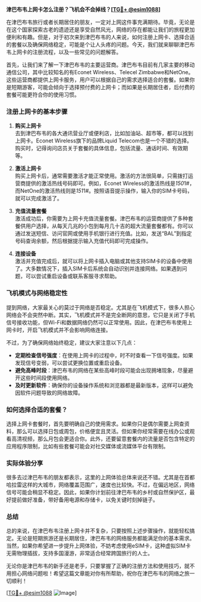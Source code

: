 **津巴布韦上网卡怎么注册？飞机会不会掉线？[[TG💪+ @esim1088](https://t.me/s/esim1088)]**

在津巴布韦旅行或者长期居住的朋友，一定对上网这件事充满期待。毕竟，无论是在这个国家探索古老的遗迹还是享受自然风光，网络的存在都能让我们的旅程更加便利和有趣。但是，对于初次来到津巴布韦的人来说，如何注册上网卡、选择合适的套餐以及确保网络稳定，可能是个让人头疼的问题。今天，我们就来聊聊津巴布韦上网卡的注册流程，以及一些常见的问题解答。

首先，让我们来了解一下津巴布韦的主要运营商。津巴布韦目前有几家主要的移动通信公司，其中比较知名的有Econet Wireless、Telecel Zimbabwe和NetOne。这些运营商都提供上网卡服务，用户可以根据自己的需求选择适合的套餐。如果你是短期游客，可能会倾向于选择预付费的上网卡；而如果是长期居住者，后付费的套餐可能更符合你的使用习惯。

### 注册上网卡的基本步骤

1. **购买上网卡**  
   去到津巴布韦的各大通讯营业厅或便利店，比如加油站、超市等，都可以找到上网卡。Econet Wireless旗下的品牌Liquid Telecom也是一个不错的选择。购买时，记得询问店员关于套餐的具体信息，包括流量、通话时间、有效期等。

2. **激活上网卡**  
   购买上网卡后，通常需要激活才能正常使用。激活的方法很简单，只需拨打运营商提供的激活热线号码即可。例如，Econet Wireless的激活热线是*150*1#，而NetOne的激活热线则是*151*1#。按照语音提示操作，输入你的SIM卡号码，就可以完成激活了。

3. **充值流量套餐**  
   激活成功后，你需要为上网卡充值流量套餐。津巴布韦的运营商提供了多种套餐供用户选择，从每天几兆的小包到每月几十吉的超大流量套餐都有。你可以通过发送短信、访问官网或使用手机银行进行充值。比如，发送“BAL”到指定号码查询余额，然后根据提示输入充值代码即可完成操作。

4. **连接设备**  
   激活并充值完成后，就可以将上网卡插入电脑或其他支持SIM卡的设备中使用了。大多数情况下，插入SIM卡后系统会自动识别并连接网络。如果遇到问题，可以尝试重启设备或联系客服寻求帮助。

### 飞机模式与网络稳定性

提到网络，大家最关心的莫过于网络是否稳定。尤其是在飞机模式下，很多人担心网络会不会突然中断。其实，飞机模式并不是完全断网的意思，它只是关闭了手机信号接收功能，但Wi-Fi和数据网络仍然可以正常使用。因此，在津巴布韦使用上网卡时，开启飞机模式并不会影响网络连接。

不过，为了确保网络始终稳定，建议大家注意以下几点：

- **定期检查信号强度**：在使用上网卡的过程中，时不时查看一下信号强度。如果发现信号变弱，可以尝试更换位置或重启设备。
- **避免高峰时段**：津巴布韦的网络在某些高峰时段可能会出现拥堵现象，尽量避开这些时间段使用网络。
- **及时更新软件**：确保你的设备操作系统和浏览器都是最新版本，这样可以避免因软件问题导致的网络故障。

### 如何选择合适的套餐？

选择上网卡套餐时，首先要明确自己的使用需求。如果你只是偶尔需要上网查资料，那么可以选择日包或周包，价格便宜且灵活。但如果你经常需要在线办公或观看高清视频，那么月包会更适合你。此外，还要留意套餐内的流量是否包含特定的应用程序限制，比如有些套餐可能会对社交媒体或流媒体平台有限制。

### 实际体验分享

很多去过津巴布韦的朋友都表示，这里的上网体验总体来说还不错。尤其是在首都哈拉雷这样的大城市，网络覆盖范围广，速度也比较快。不过，在偏远地区，网络信号可能会稍显不稳定。因此，如果你计划前往津巴布韦的乡村或自然保护区，最好提前做好准备，带好备用电源和存储卡，以免关键时刻掉链子。

### 总结

总的来说，在津巴布韦注册上网卡并不复杂，只要按照上述步骤操作，就能轻松搞定。无论是短期旅游还是长期居住，津巴布韦的网络服务都能满足你的基本需求。当然，如果你希望进一步提升上网体验，不妨考虑使用eSIM卡，这种虚拟SIM卡无需物理插拔，支持多国漫游，非常适合经常跨国旅行的人士。

无论你是津巴布韦的新手还是老手，只要掌握了正确的注册方法和使用技巧，就不用担心网络问题啦！希望这篇文章能对你有所帮助，祝你在津巴布韦的网络之旅一切顺利！

[[TG💪+ @esim1088](https://t.me/s/esim1088) ![Image](https://i.postimg.cc/4NQfJmqS/Snipaste-2025-05-13-00-14-12.png)]